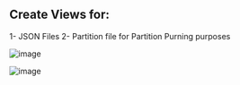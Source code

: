 ## Create Views for:
1- JSON Files
2- Partition file for Partition Purning purposes

![image](https://github.com/user-attachments/assets/6a338b5a-1583-47fb-9135-f5d5feedb2c9)

![image](https://github.com/user-attachments/assets/9fdadb4c-3cb2-46be-8ae0-96530aace251)
